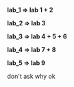 **lab_1 => lab 1 + 2**

**lab_2 => lab 3**

**lab_3 => lab 4 + 5 + 6**

**lab_4 => lab 7 + 8**

**lab_5 => lab 9**

don't ask why ok
